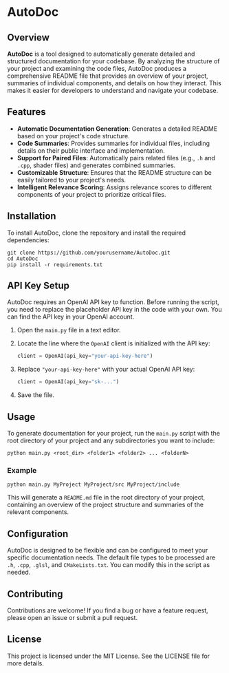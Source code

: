# AutoDoc

## Overview

**AutoDoc** is a tool designed to automatically generate detailed and structured documentation for your codebase. By analyzing the structure of your project and examining the code files, AutoDoc produces a comprehensive README file that provides an overview of your project, summaries of individual components, and details on how they interact. This makes it easier for developers to understand and navigate your codebase.

## Features

- **Automatic Documentation Generation**: Generates a detailed README based on your project's code structure.
- **Code Summaries**: Provides summaries for individual files, including details on their public interface and implementation.
- **Support for Paired Files**: Automatically pairs related files (e.g., `.h` and `.cpp`, shader files) and generates combined summaries.
- **Customizable Structure**: Ensures that the README structure can be easily tailored to your project's needs.
- **Intelligent Relevance Scoring**: Assigns relevance scores to different components of your project to prioritize critical files.

## Installation

To install AutoDoc, clone the repository and install the required dependencies:

    git clone https://github.com/yourusername/AutoDoc.git
    cd AutoDoc
    pip install -r requirements.txt

## API Key Setup

AutoDoc requires an OpenAI API key to function. Before running the script, you need to replace the placeholder API key in the code with your own. You can find the API key in your OpenAI account.

1. Open the `main.py` file in a text editor.
2. Locate the line where the `OpenAI` client is initialized with the API key:

   ```python
   client = OpenAI(api_key="your-api-key-here")
   ```

3. Replace `"your-api-key-here"` with your actual OpenAI API key:

   ```python
   client = OpenAI(api_key="sk-...")
   ```

4. Save the file.

## Usage

To generate documentation for your project, run the `main.py` script with the root directory of your project and any subdirectories you want to include:

    python main.py <root_dir> <folder1> <folder2> ... <folderN>

### Example

    python main.py MyProject MyProject/src MyProject/include

This will generate a `README.md` file in the root directory of your project, containing an overview of the project structure and summaries of the relevant components.

## Configuration

AutoDoc is designed to be flexible and can be configured to meet your specific documentation needs. The default file types to be processed are `.h`, `.cpp`, `.glsl`, and `CMakeLists.txt`. You can modify this in the script as needed.

## Contributing

Contributions are welcome! If you find a bug or have a feature request, please open an issue or submit a pull request.

## License

This project is licensed under the MIT License. See the LICENSE file for more details.
